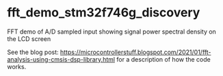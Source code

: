 # fft_demo_stm32f746g_discovery
FFT demo of A/D sampled input showing signal power spectral density on the LCD screen

See the blog post: https://microcontrollerstuff.blogspot.com/2021/01/fft-analysis-using-cmsis-dsp-library.html for a description of how the code works.
